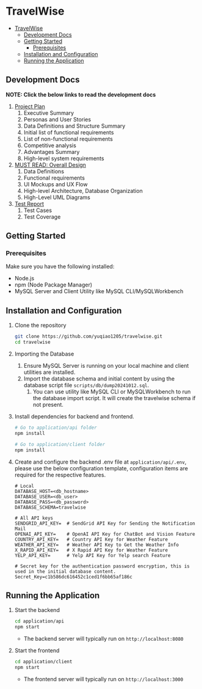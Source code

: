 # TravelWise

- [TravelWise](#travelwise)
  - [Development Docs](#development-docs)
  - [Getting Started](#getting-started)
    - [Prerequisites](#prerequisites)
  - [Installation and Configuration](#installation-and-configuration)
  - [Running the Application](#running-the-application)

## Development Docs

**NOTE: Click the below links to read the development docs**

1. [Project Plan](docs/travelwise_plan.pdf)
   1. Executive Summary
   1. Personas and User Stories
   1. Data Definitions and Structure Summary
   1. Initial list of functional requirements
   1. List of non-functional requirements
   1. Competitive analysis
   1. Advantages Summary
   1. High-level system requirements
1. [MUST READ: Overall Design](docs/travelwise_design.pdf)
   1. Data Definitions
   1. Functional requirements
   1. UI Mockups and UX Flow
   1. High-level Architecture, Database Organization
   1. High-Level UML Diagrams
1. [Test Report](docs/tw_testing_report.pdf)
   1. Test Cases
   1. Test Coverage

## Getting Started

### Prerequisites

Make sure you have the following installed:

- Node.js
- npm (Node Package Manager)
- MySQL Server and Client Utility like MySQL CLI/MySQLWorkbench

## Installation and Configuration

1. Clone the repository

   ```sh
   git clone https://github.com/yuqiao1205/travelwise.git
   cd travelwise
   ```

1. Importing the Database

   1. Ensure MySQL Server is running on your local machine and client utilities are installed.
   1. Import the database schema and initial content by using the database script file `scripts/db/dump20241012.sql`.
      1. You can use utility like MySQL CLI or MySQLWorkbench to run the database import script. It will create the travelwise schema if not present.

1. Install dependencies for backend and frontend.

   ```sh
   # Go to application/api folder
   npm install

   # Go to application/client folder
   npm install
   ```

1. Create and configure the backend .env file at `application/api/.env`, please use the below configuration template, configuration items are required for the respective features.

   ```.env
   # Local
   DATABASE_HOST=<db_hostname>
   DATABASE_USER=<db_user>
   DATABASE_PASS=<db_password>
   DATABASE_SCHEMA=travelwise

   # All API keys
   SENDGRID_API_KEY=  # SendGrid API Key for Sending the Notification Mail
   OPENAI_API_KEY=    # OpenAI API Key for ChatBot and Vision Feature
   COUNTRY_API_KEY=   # Country API Key for Weather Feature
   WEATHER_API_KEY=   # Weather API Key to Get the Weather Info
   X_RAPID_API_KEY=   # X Rapid API Key for Weather Feature
   YELP_API_KEY=      # Yelp API Key for Yelp search Feature

   # Secret key for the authentication password encryption, this is used in the initial database content.
   Secret_Key=c1b586dc616452c1ced1f6bb65af186c
   ```

## Running the Application

1. Start the backend

   ```sh
   cd application/api
   npm start
   ```

   - The backend server will typically run on `http://localhost:8080`

2. Start the frontend

   ```sh
   cd application/client
   npm start
   ```

   - The frontend server will typically run on `http://localhost:3000`
